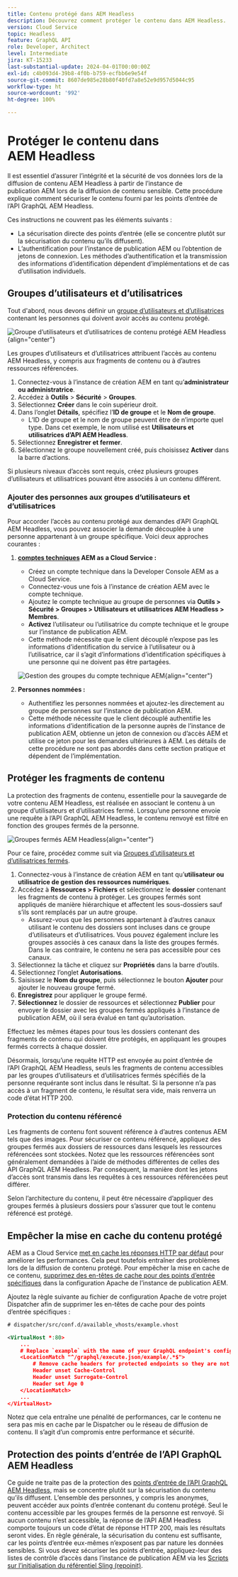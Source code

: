 ```yaml
---
title: Contenu protégé dans AEM Headless
description: Découvrez comment protéger le contenu dans AEM Headless.
version: Cloud Service
topic: Headless
feature: GraphQL API
role: Developer, Architect
level: Intermediate
jira: KT-15233
last-substantial-update: 2024-04-01T00:00:00Z
exl-id: c4b093d4-39b8-4f0b-b759-ecfbb6e9e54f
source-git-commit: 8607de985e28b80f40fd7a8e52e9d957d5044c95
workflow-type: ht
source-wordcount: '992'
ht-degree: 100%

---
```


# Protéger le contenu dans AEM Headless

Il est essentiel d’assurer l’intégrité et la sécurité de vos données lors de la diffusion de contenu AEM Headless à partir de l’instance de publication AEM lors de la diffusion de contenu sensible. Cette procédure explique comment sécuriser le contenu fourni par les points d’entrée de l’API GraphQL AEM Headless.

Ces instructions ne couvrent pas les éléments suivants :

- La sécurisation directe des points d’entrée (elle se concentre plutôt sur la sécurisation du contenu qu’ils diffusent).
- L’authentification pour l’instance de publication AEM ou l’obtention de jetons de connexion. Les méthodes d’authentification et la transmission des informations d’identification dépendent d’implémentations et de cas d’utilisation individuels.

## Groupes d’utilisateurs et d’utilisatrices

Tout d&#39;abord, nous devons définir un [groupe d’utilisateurs et d’utilisatrices](https://experienceleague.adobe.com/fr/docs/experience-manager-learn/cloud-service/accessing/aem-users-groups-and-permissions) contenant les personnes qui doivent avoir accès au contenu protégé.

![Groupe d’utilisateurs et d’utilisatrices de contenu protégé AEM Headless](./assets/protected-content/user-groups.png){align="center"}

Les groupes d’utilisateurs et d’utilisatrices attribuent l’accès au contenu AEM Headless, y compris aux fragments de contenu ou à d’autres ressources référencées.

1. Connectez-vous à l’instance de création AEM en tant qu’**administrateur ou administratrice**.
1. Accédez à **Outils** > **Sécurité** > **Groupes**.
1. Sélectionnez **Créer** dans le coin supérieur droit.
1. Dans l’onglet **Détails**, spécifiez l’**ID de groupe** et le **Nom de groupe**.
   - L’ID de groupe et le nom de groupe peuvent être de n’importe quel type. Dans cet exemple, le nom utilisé est **Utilisateurs et utilisatrices d’API AEM Headless**.
1. Sélectionnez **Enregistrer et fermer**.
1. Sélectionnez le groupe nouvellement créé, puis choisissez **Activer** dans la barre d’actions.

Si plusieurs niveaux d’accès sont requis, créez plusieurs groupes d’utilisateurs et utilisatrices pouvant être associés à un contenu différent.

### Ajouter des personnes aux groupes d’utilisateurs et d’utilisatrices

Pour accorder l’accès au contenu protégé aux demandes d’API GraphQL AEM Headless, vous pouvez associer la demande découplée à une personne appartenant à un groupe spécifique. Voici deux approches courantes :

1. **[comptes techniques](https://experienceleague.adobe.com/fr/docs/experience-manager-learn/getting-started-with-aem-headless/authentication/service-credentials) AEM as a Cloud Service :**
   - Créez un compte technique dans la Developer Console AEM as a Cloud Service.
   - Connectez-vous une fois à l’instance de création AEM avec le compte technique.
   - Ajoutez le compte technique au groupe de personnes via **Outils > Sécurité > Groupes > Utilisateurs et utilisatrices AEM Headless > Membres**.
   - **Activez** l’utilisateur ou l’utilisatrice du compte technique et le groupe sur l’instance de publication AEM.
   - Cette méthode nécessite que le client découplé n’expose pas les informations d’identification du service à l’utilisateur ou à l’utilisatrice, car il s’agit d’informations d’identification spécifiques à une personne qui ne doivent pas être partagées.

   ![Gestion des groupes du compte technique AEM](./assets/protected-content/group-membership.png){align="center"}

2. **Personnes nommées :**
   - Authentifiez les personnes nommées et ajoutez-les directement au groupe de personnes sur l’instance de publication AEM.
   - Cette méthode nécessite que le client découplé authentifie les informations d’identification de la personne auprès de l’instance de publication AEM, obtienne un jeton de connexion ou d’accès AEM et utilise ce jeton pour les demandes ultérieures à AEM. Les détails de cette procédure ne sont pas abordés dans cette section pratique et dépendent de l’implémentation.

## Protéger les fragments de contenu

La protection des fragments de contenu, essentielle pour la sauvegarde de votre contenu AEM Headless, est réalisée en associant le contenu à un groupe d’utilisateurs et d’utilisatrices fermé. Lorsqu’une personne envoie une requête à l’API GraphQL AEM Headless, le contenu renvoyé est filtré en fonction des groupes fermés de la personne.

![Groupes fermés AEM Headless](./assets/protected-content/cugs.png){align="center"}

Pour ce faire, procédez comme suit via [Groupes d’utilisateurs et d’utilisatrices fermés](https://experienceleague.adobe.com/fr/docs/experience-manager-learn/assets/advanced/closed-user-groups).

1. Connectez-vous à l’instance de création AEM en tant qu’**utilisateur ou utilisatrice de gestion des ressources numériques**.
2. Accédez à **Ressources > Fichiers** et sélectionnez le **dossier** contenant les fragments de contenu à protéger. Les groupes fermés sont appliqués de manière hiérarchique et affectent les sous-dossiers sauf s’ils sont remplacés par un autre groupe.
   - Assurez-vous que les personnes appartenant à d’autres canaux utilisant le contenu des dossiers sont incluses dans ce groupe d’utilisateurs et d’utilisatrices. Vous pouvez également inclure les groupes associés à ces canaux dans la liste des groupes fermés. Dans le cas contraire, le contenu ne sera pas accessible pour ces canaux.
3. Sélectionnez la tâche et cliquez sur **Propriétés** dans la barre d’outils.
4. Sélectionnez l’onglet **Autorisations**.
5. Saisissez le **Nom du groupe**, puis sélectionnez le bouton **Ajouter** pour ajouter le nouveau groupe fermé.
6. **Enregistrez** pour appliquer le groupe fermé.
7. **Sélectionnez** le dossier de ressources et sélectionnez **Publier** pour envoyer le dossier avec les groupes fermés appliqués à l’instance de publication AEM, où il sera évalué en tant qu’autorisation.

Effectuez les mêmes étapes pour tous les dossiers contenant des fragments de contenu qui doivent être protégés, en appliquant les groupes fermés corrects à chaque dossier.

Désormais, lorsqu’une requête HTTP est envoyée au point d’entrée de l’API GraphQL AEM Headless, seuls les fragments de contenu accessibles par les groupes d’utilisateurs et d’utilisatrices fermés spécifiés de la personne requérante sont inclus dans le résultat. Si la personne n’a pas accès à un fragment de contenu, le résultat sera vide, mais renverra un code d’état HTTP 200.

### Protection du contenu référencé

Les fragments de contenu font souvent référence à d’autres contenus AEM tels que des images. Pour sécuriser ce contenu référencé, appliquez des groupes fermés aux dossiers de ressources dans lesquels les ressources référencées sont stockées. Notez que les ressources référencées sont généralement demandées à l’aide de méthodes différentes de celles des API GraphQL AEM Headless. Par conséquent, la manière dont les jetons d’accès sont transmis dans les requêtes à ces ressources référencées peut différer.

Selon l’architecture du contenu, il peut être nécessaire d’appliquer des groupes fermés à plusieurs dossiers pour s’assurer que tout le contenu référencé est protégé.

## Empêcher la mise en cache du contenu protégé

AEM as a Cloud Service [met en cache les réponses HTTP par défaut](https://experienceleague.adobe.com/fr/docs/experience-manager-learn/cloud-service/caching/publish) pour améliorer les performances. Cela peut toutefois entraîner des problèmes lors de la diffusion de contenu protégé. Pour empêcher la mise en cache de ce contenu, [supprimez des en-têtes de cache pour des points d’entrée spécifiques](https://experienceleague.adobe.com/fr/docs/experience-manager-learn/cloud-service/caching/publish#how-to-customize-cache-rules-1) dans la configuration Apache de l’instance de publication AEM.

Ajoutez la règle suivante au fichier de configuration Apache de votre projet Dispatcher afin de supprimer les en-têtes de cache pour des points d’entrée spécifiques :

```xml
# dispatcher/src/conf.d/available_vhosts/example.vhost

<VirtualHost *:80>
    ...
    # Replace `example` with the name of your GraphQL endpoint's configuration name.
    <LocationMatch "^/graphql/execute.json/example/.*$">
        # Remove cache headers for protected endpoints so they are not cached
        Header unset Cache-Control
        Header unset Surrogate-Control
        Header set Age 0
    </LocationMatch>
    ...
</VirtualHost>
```

Notez que cela entraîne une pénalité de performances, car le contenu ne sera pas mis en cache par le Dispatcher ou le réseau de diffusion de contenu. Il s’agit d’un compromis entre performance et sécurité.

## Protection des points d’entrée de l’API GraphQL AEM Headless

Ce guide ne traite pas de la protection des [points d’entrée de l’API GraphQL AEM Headless](https://experienceleague.adobe.com/fr/docs/experience-manager-cloud-service/content/headless/graphql-api/graphql-endpoint), mais se concentre plutôt sur la sécurisation du contenu qu’ils diffusent. L’ensemble des personnes, y compris les anonymes, peuvent accéder aux points d’entrée contenant du contenu protégé. Seul le contenu accessible par les groupes fermés de la personne est renvoyé. Si aucun contenu n’est accessible, la réponse de l’API AEM Headless comporte toujours un code d’état de réponse HTTP 200, mais les résultats seront vides. En règle générale, la sécurisation du contenu est suffisante, car les points d’entrée eux-mêmes n’exposent pas par nature les données sensibles. Si vous devez sécuriser les points d’entrée, appliquez-leur des listes de contrôle d’accès dans l’instance de publication AEM via les [Scripts sur l’initialisation du référentiel Sling (repoinit)](https://sling.apache.org/documentation/bundles/repository-initialization.html#repoinit-parser-test-scenarios).
